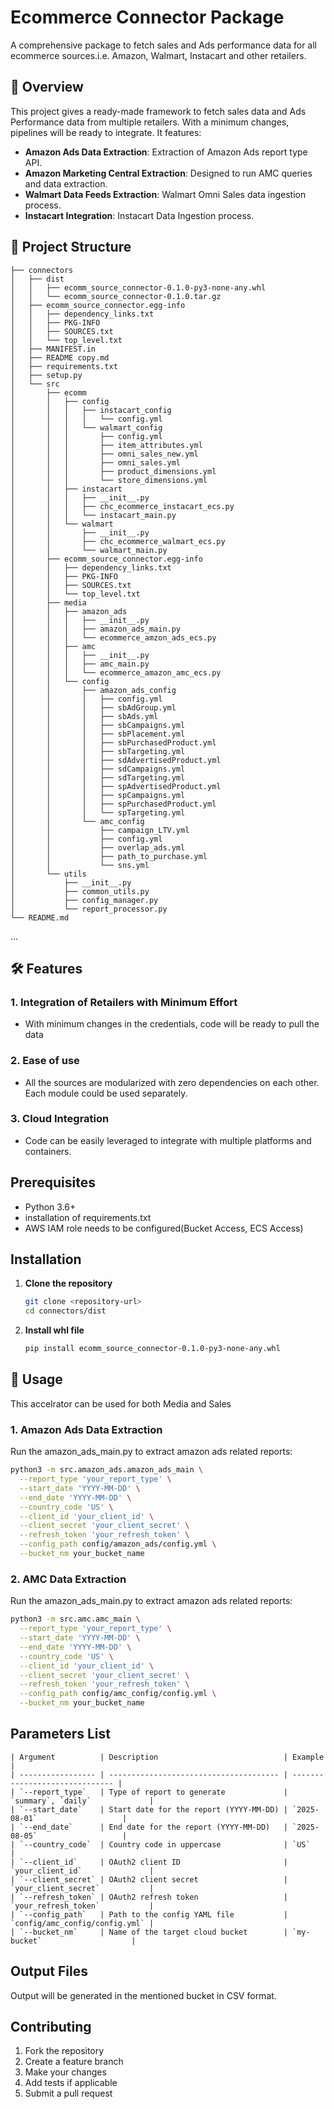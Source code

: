 # Ecommerce Connector Package 

A comprehensive package to fetch sales and Ads performance data for all ecommerce sources.i.e. Amazon, Walmart, Instacart and other retailers.

## 🚀 Overview

This project gives a ready-made framework to fetch sales data and Ads Performance data from multiple retailers. With a minimum changes, pipelines will be ready to integrate. It features:

- **Amazon Ads Data Extraction**: Extraction of Amazon Ads report type API.
- **Amazon Marketing Central Extraction**: Designed to run AMC queries and data extraction.
- **Walmart Data Feeds Extraction**: Walmart Omni Sales data ingestion process.
- **Instacart Integration**: Instacart Data Ingestion process.


## 📁 Project Structure

```
├── connectors
│   ├── dist
│   │   ├── ecomm_source_connector-0.1.0-py3-none-any.whl
│   │   └── ecomm_source_connector-0.1.0.tar.gz
│   ├── ecomm_source_connector.egg-info
│   │   ├── dependency_links.txt
│   │   ├── PKG-INFO
│   │   ├── SOURCES.txt
│   │   └── top_level.txt
│   ├── MANIFEST.in
│   ├── README copy.md
│   ├── requirements.txt
│   ├── setup.py
│   └── src
│       ├── ecomm
│       │   ├── config
│       │   │   ├── instacart_config
│       │   │   │   └── config.yml
│       │   │   └── walmart_config
│       │   │       ├── config.yml
│       │   │       ├── item_attributes.yml
│       │   │       ├── omni_sales_new.yml
│       │   │       ├── omni_sales.yml
│       │   │       ├── product_dimensions.yml
│       │   │       └── store_dimensions.yml
│       │   ├── instacart
│       │   │   ├── __init__.py
│       │   │   ├── chc_ecommerce_instacart_ecs.py
│       │   │   └── instacart_main.py
│       │   └── walmart
│       │       ├── __init__.py
│       │       ├── chc_ecommerce_walmart_ecs.py
│       │       └── walmart_main.py
│       ├── ecomm_source_connector.egg-info
│       │   ├── dependency_links.txt
│       │   ├── PKG-INFO
│       │   ├── SOURCES.txt
│       │   └── top_level.txt
│       ├── media
│       │   ├── amazon_ads
│       │   │   ├── __init__.py
│       │   │   ├── amazon_ads_main.py
│       │   │   └── ecommerce_amzon_ads_ecs.py
│       │   ├── amc
│       │   │   ├── __init__.py
│       │   │   ├── amc_main.py
│       │   │   └── ecommerce_amazon_amc_ecs.py
│       │   └── config
│       │       ├── amazon_ads_config
│       │       │   ├── config.yml
│       │       │   ├── sbAdGroup.yml
│       │       │   ├── sbAds.yml
│       │       │   ├── sbCampaigns.yml
│       │       │   ├── sbPlacement.yml
│       │       │   ├── sbPurchasedProduct.yml
│       │       │   ├── sbTargeting.yml
│       │       │   ├── sdAdvertisedProduct.yml
│       │       │   ├── sdCampaigns.yml
│       │       │   ├── sdTargeting.yml
│       │       │   ├── spAdvertisedProduct.yml
│       │       │   ├── spCampaigns.yml
│       │       │   ├── spPurchasedProduct.yml
│       │       │   └── spTargeting.yml
│       │       └── amc_config
│       │           ├── campaign_LTV.yml
│       │           ├── config.yml
│       │           ├── overlap_ads.yml
│       │           ├── path_to_purchase.yml
│       │           └── sns.yml
│       └── utils
│           ├── __init__.py
│           ├── common_utils.py
│           ├── config_manager.py
│           └── report_processor.py
└── README.md

```
...
## 🛠️ Features

### 1. Integration of Retailers with Minimum Effort
- With minimum changes in the credentials, code will be ready to pull the data

### 2. Ease of use
- All the sources are modularized with zero dependencies on each other. Each module could be used separately.

### 3. Cloud Integration
- Code can be easily leveraged to integrate with multiple platforms and containers.


##  Prerequisites

- Python 3.6+
- installation of requirements.txt
- AWS IAM role needs to be configured(Bucket Access, ECS Access)

##  Installation

1. **Clone the repository**
   ```bash
   git clone <repository-url>
   cd connectors/dist
   ```

2. **Install whl file**
   ```bash
   pip install ecomm_source_connector-0.1.0-py3-none-any.whl
   ```


## 🚀 Usage
This accelrator can be used for both Media and Sales 

### 1. Amazon Ads Data Extraction
Run the amazon_ads_main.py to extract amazon ads related reports:

```bash
python3 -m src.amazon_ads.amazon_ads_main \
  --report_type 'your_report_type' \
  --start_date 'YYYY-MM-DD' \
  --end_date 'YYYY-MM-DD' \
  --country_code 'US' \
  --client_id 'your_client_id' \
  --client_secret 'your_client_secret' \
  --refresh_token 'your_refresh_token' \
  --config_path config/amazon_ads/config.yml \
  --bucket_nm your_bucket_name
```

### 2. AMC Data Extraction
Run the amazon_ads_main.py to extract amazon ads related reports:

```bash
python3 -m src.amc.amc_main \
  --report_type 'your_report_type' \
  --start_date 'YYYY-MM-DD' \
  --end_date 'YYYY-MM-DD' \
  --country_code 'US' \
  --client_id 'your_client_id' \
  --client_secret 'your_client_secret' \
  --refresh_token 'your_refresh_token' \
  --config_path config/amc_config/config.yml \
  --bucket_nm your_bucket_name
```

##  Parameters List
```
| Argument          | Description                            | Example                        |
| ----------------- | -------------------------------------- | ------------------------------ |
| `--report_type`   | Type of report to generate             | `summary`, `daily`             |
| `--start_date`    | Start date for the report (YYYY-MM-DD) | `2025-08-01`                   |
| `--end_date`      | End date for the report (YYYY-MM-DD)   | `2025-08-05`                   |
| `--country_code`  | Country code in uppercase              | `US`                           |
| `--client_id`     | OAuth2 client ID                       | `your_client_id`               |
| `--client_secret` | OAuth2 client secret                   | `your_client_secret`           |
| `--refresh_token` | OAuth2 refresh token                   | `your_refresh_token`           |
| `--config_path`   | Path to the config YAML file           | `config/amc_config/config.yml` |
| `--bucket_nm`     | Name of the target cloud bucket        | `my-bucket`                    |

```

##  Output Files
Output will be generated in the mentioned bucket in CSV format.




## Contributing

1. Fork the repository
2. Create a feature branch
3. Make your changes
4. Add tests if applicable
5. Submit a pull request


